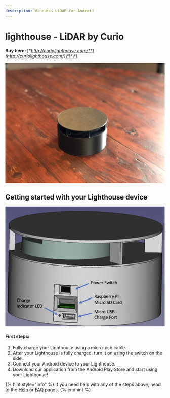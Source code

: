 ```yaml
---
description: Wireless LiDAR for Android
---
```


# lighthouse - LiDAR by Curio

**Buy here:** [**http://curiolighthouse.com/**](http://curiolighthouse.com/)\*\*\*\*

![Lighthouse wireless LiDAR device](.gitbook/assets/img_1265.jpg)

## Getting started with your Lighthouse device

![](.gitbook/assets/screen-shot-2020-11-24-at-6.11.53-pm.png)

#### First steps:

1. Fully charge your Lighthouse using a micro-usb cable.
2. After your Lighthouse is fully charged, turn it on using the switch on the side.
3. Connect your Android device to your Lighthouse.
4. Download our application from the Android Play Store and start using your Lighthouse!

{% hint style="info" %}
If you need help with any of the steps above, head to the [Help](support/help.md) or [FAQ](support/faq.md) pages.
{% endhint %}



